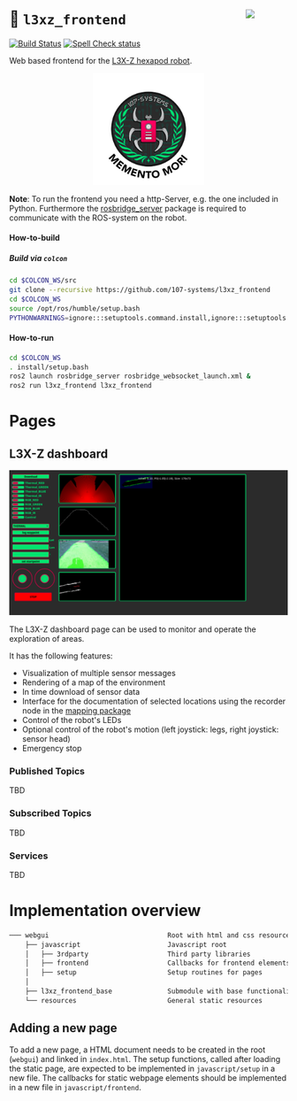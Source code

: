 <a href="https://107-systems.org/"><img align="right" src="https://raw.githubusercontent.com/107-systems/.github/main/logo/107-systems.png" width="15%"></a>
:floppy_disk: `l3xz_frontend`
=============================
[![Build Status](https://github.com/107-systems/l3xz_frontend/actions/workflows/ros2.yml/badge.svg)](https://github.com/107-systems/l3xz_frontend/actions/workflows/ros2.yml)
[![Spell Check status](https://github.com/107-systems/l3xz_frontend/actions/workflows/spell-check.yml/badge.svg)](https://github.com/107-systems/l3xz_frontend/actions/workflows/spell-check.yml)

Web based frontend for the [L3X-Z hexapod robot](https://github.com/107-systems/l3xz).

<p align="center">
  <a href="https://github.com/107-systems/l3xz"><img src="https://raw.githubusercontent.com/107-systems/.github/main/logo/l3xz-logo-memento-mori-github.png" width="40%"></a>
</p>

**Note**: To run the frontend you need a http-Server, e.g. the one included in Python. Furthermore the [rosbridge_server](http://wiki.ros.org/rosbridge_server) package is required to communicate with the ROS-system on the robot.

#### How-to-build
##### Build via `colcon`
```bash
cd $COLCON_WS/src
git clone --recursive https://github.com/107-systems/l3xz_frontend
cd $COLCON_WS
source /opt/ros/humble/setup.bash
PYTHONWARNINGS=ignore:::setuptools.command.install,ignore:::setuptools.command.easy_install,ignore:::pkg_resources colcon build --packages-select l3xz_frontend
```

#### How-to-run
```bash
cd $COLCON_WS
. install/setup.bash
ros2 launch rosbridge_server rosbridge_websocket_launch.xml &
ros2 run l3xz_frontend l3xz_frontend
```

# Pages
## L3X-Z dashboard
<p align="center">
    <img src="doc/reconningpage.png">
</p>
The L3X-Z dashboard page can be used to monitor and operate the exploration of areas.

It has the following features:

* Visualization of multiple sensor messages
* Rendering of a map of the environment
* In time download of sensor data
* Interface for the documentation of selected locations using the recorder node in the [mapping package](https://github.com/107-systems/l3xz-mapping)
* Control of the robot's LEDs
* Optional control of the robot's motion (left joystick: legs, right joystick: sensor head)
* Emergency stop

### Published Topics

TBD

### Subscribed Topics

TBD

### Services

TBD

# Implementation overview

~~~bash
─── webgui                              Root with html and css resources
    ├── javascript                      Javascript root
    │   ├── 3rdparty                    Third party libraries
    │   ├── frontend                    Callbacks for frontend elements
    │   ├── setup                       Setup routines for pages
    │
    ├── l3xz_frontend_base              Submodule with base functionality
    └── resources                       General static resources
~~~

## Adding a new page

To add a new page, a HTML document needs to be created in the root (```webgui```) and linked in ```index.html```. The setup functions, called after loading the static page, are expected to be implemented in ```javascript/setup``` in a new file. The callbacks for static webpage elements should be implemented in a new file in ```javascript/frontend```.
